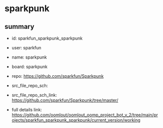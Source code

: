 # sparkpunk
 
## summary 
* id: sparkfun_sparkpunk_sparkpunk
* user: sparkfun
* name: sparkpunk
* board: sparkpunk
* repo: https://github.com/sparkfun/Sparkpunk



* src_file_repo_sch: 
* src_file_repo_sch_link: https://github.com/sparkfun/Sparkpunk/tree/master/
* full details link: https://github.com/oomlout/oomlout_oomp_project_bot_v_2/tree/main/projects/sparkfun_sparkpunk_sparkpunk/current_version/working  







